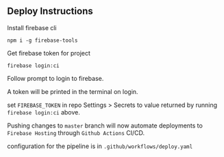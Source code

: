 ## Deploy Instructions

Install firebase cli

```
npm i -g firebase-tools
```
Get firebase token for project 

```
firebase login:ci
```

Follow prompt to login to firebase.

A token will be printed in the terminal on login.

set `FIREBASE_TOKEN` in repo Settings > Secrets to value returned by running `firebase login:ci` above.

Pushing changes to `master` branch will now automate deployments to `Firebase Hosting` through `Github Actions` CI/CD.

configuration for the pipeline is in `.github/workflows/deploy.yaml`
